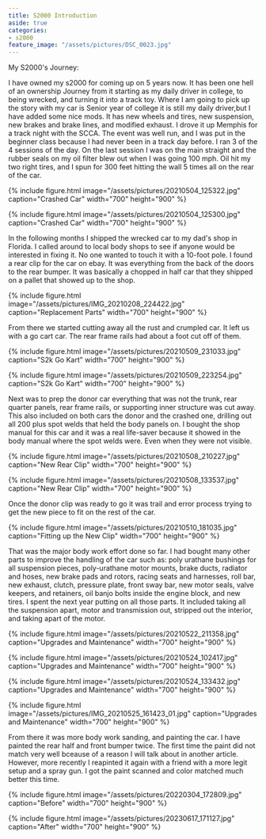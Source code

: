 ```yaml
---
title: S2000 Introduction
aside: true
categories:
- s2000
feature_image: "/assets/pictures/DSC_0023.jpg"
---
```


My S2000's Journey:
<!-- this part ^^ is how much shows in the description of the post by using a parachgraph format it autmoatically pics how much to show -->
<!-- more -->

I have owned my s2000 for coming up on 5 years now. It has been one hell of an ownership Journey from it starting
as my daily driver in college, to being wrecked, and turning it into a track toy. Where I am going to pick up the story with my 
car is Senior year of college it is still my daily driver,but I have added some nice mods. It has new wheels and tires, new suspension, 
new brakes and brake lines, and modified exhaust. I drove it up Memphis for a track night with the SCCA. The event was well run, and
I was put in the beginner class because I had never been in a track day before. I ran 3 of the 4 sessions of the day.
On the last session I was on the main straight and the rubber seals on my oil filter blew out when I was going 100 mph. 
Oil hit my two right tires, and I spun for 300 feet hitting the wall 5 times all on the rear of the car. 

{% include figure.html image="/assets/pictures/20210504_125322.jpg" caption="Crashed Car" width="700" height="900" %}  

{% include figure.html image="/assets/pictures/20210504_125300.jpg" caption="Crashed Car" width="700" height="900" %}

In the following months I shipped the wrecked car to my dad's shop in Florida. I called around to local body shops to see
if anyone would be interested in fixing it. No one wanted to touch it with a 10-foot pole. I found a rear clip for the car
on ebay. It was everything from the back of the doors to the rear bumper. It was basically a chopped in half car that they
shipped on a pallet that showed up to the shop.

{% include figure.html image="/assets/pictures/IMG_20210208_224422.jpg" caption="Replacement Parts" width="700" height="900" %}
 
From there we started cutting away all the rust
and crumpled car. It left us with a go cart car. The rear frame rails had about a foot cut off of them. 

{% include figure.html image="/assets/pictures/20210509_231033.jpg" caption="S2k Go Kart" width="700" height="900" %}

{% include figure.html image="/assets/pictures/20210509_223254.jpg" caption="S2k Go Kart" width="700" height="900" %}

Next was to prep the donor car everything that was not the trunk, rear quarter panels, rear frame rails, or supporting 
inner structure was cut away. This also included on both cars the donor and the crashed one, drilling out all 200 plus spot 
welds that held the body panels on. I bought the shop manual for this car and it was a real life-saver because it showed
in the body manual where the spot welds were. Even when they were not visible. 
 
{% include figure.html image="/assets/pictures/20210508_210227.jpg" caption="New Rear Clip" width="700" height="900" %}

{% include figure.html image="/assets/pictures/20210508_133537.jpg" caption="New Rear Clip" width="700" height="900" %}

Once the donor clip was ready to go it was trail and error process trying to get the new piece to fit on the rest of the car.

{% include figure.html image="/assets/pictures/20210510_181035.jpg" caption="Fitting up the New Clip" width="700" height="900" %}

That was the major body work effort done so far. I had bought many other parts to improve the handling of the car such as:
poly urathane bushings for all suspension pieces, poly-urathane motor mounts, brake ducts, radiator and hoses, new brake pads and rotors, racing
seats and harnesses, roll bar, new exhaust, clutch, pressure plate, front sway bar, new motor seals, valve keepers, and retainers,
oil banjo bolts inside the engine block, and new tires. I spent the next year putting on all those parts. It included taking 
all the suspension apart, motor and transmission out, stripped out the interior, and taking apart of the motor. 

{% include figure.html image="/assets/pictures/20210522_211358.jpg" caption="Upgrades and Maintenance" width="700" height="900" %}

{% include figure.html image="/assets/pictures/20210524_102417.jpg" caption="Upgrades and Maintenance" width="700" height="900" %}

{% include figure.html image="/assets/pictures/20210524_133432.jpg" caption="Upgrades and Maintenance" width="700" height="900" %}

{% include figure.html image="/assets/pictures/IMG_20210525_161423_01.jpg" caption="Upgrades and Maintenance" width="700" height="900" %}

From there it was more body work sanding, and painting the car. I have painted the rear half and front bumper twice. The first
time the paint did not match very well bceause of a reason I will talk about in another article. However, more recently I
reapinted it again with a friend with a more legit setup and a spray gun. I got the paint scanned and color matched much better 
this time. 

{% include figure.html image="/assets/pictures/20220304_172809.jpg" caption="Before" width="700" height="900" %}

{% include figure.html image="/assets/pictures/20230617_171127.jpg" caption="After" width="700" height="900" %}

